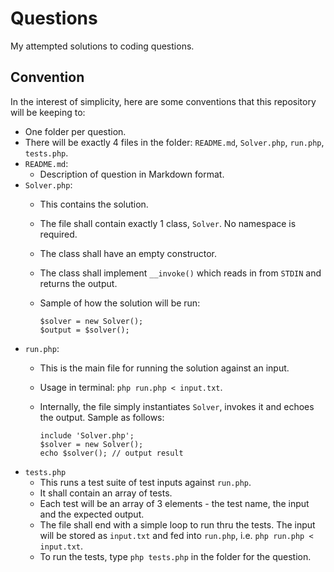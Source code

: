 # Questions
My attempted solutions to coding questions.

## Convention
In the interest of simplicity, here are some conventions that this repository will be keeping to:
- One folder per question.
- There will be exactly 4 files in the folder: `README.md`, `Solver.php`, `run.php`, `tests.php`.
- `README.md`:
    + Description of question in Markdown format.
- `Solver.php`:
    + This contains the solution.
    + The file shall contain exactly 1 class, `Solver`. No namespace is required.
    + The class shall have an empty constructor.
    + The class shall implement `__invoke()` which reads in from `STDIN` and returns the output.
    + Sample of how the solution will be run:

      ```
      $solver = new Solver();
      $output = $solver();
      ```
- `run.php`:
    + This is the main file for running the solution against an input.
    + Usage in terminal: `php run.php < input.txt`.
    + Internally, the file simply instantiates `Solver`, invokes it and echoes the output. Sample as follows:

      ```
      include 'Solver.php';
      $solver = new Solver();
      echo $solver(); // output result
      ```
- `tests.php`
    + This runs a test suite of test inputs against `run.php`.
    + It shall contain an array of tests.
    + Each test will be an array of 3 elements - the test name, the input and the expected output.
    + The file shall end with a simple loop to run thru the tests. The input will be stored as `input.txt` and
      fed into `run.php`, i.e. `php run.php < input.txt`.
    + To run the tests, type `php tests.php` in the folder for the question.
